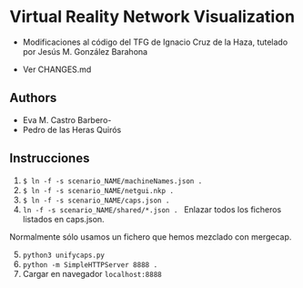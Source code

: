# Virtual Reality Network Visualization

- Modificaciones al código del TFG de Ignacio Cruz de la Haza, tutelado
por Jesús M. González Barahona

- Ver CHANGES.md

## Authors

- Eva M. Castro Barbero-
- Pedro de las Heras Quirós

## Instrucciones

1. ```$ ln -f -s scenario_NAME/machineNames.json .```
2. ```$ ln -f -s scenario_NAME/netgui.nkp .```
3. ```$ ln -f -s scenario_NAME/caps.json .```
4. ```ln -f -s scenario_NAME/shared/*.json . ```
Enlazar todos los ficheros listados en caps.json.

Normalmente sólo usamos un fichero que hemos mezclado con mergecap.

5. ```python3 unifycaps.py ```
6. ```python -m SimpleHTTPServer 8888 . ```
7. Cargar en navegador ```localhost:8888```
